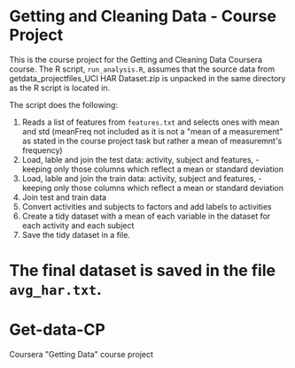 # Getting and Cleaning Data - Course Project

This is the course project for the Getting and Cleaning Data Coursera course.
The R script, `run_analysis.R`, assumes that the source data from getdata_projectfiles_UCI HAR Dataset.zip is unpacked in the same directory as the R script is located in.

The script does the following:

1. Reads a list of features from `features.txt` and selects ones with mean and std (meanFreq not included as it is not a "mean of a measurement" as stated in the course project task but rather a mean of measuremnt's frequency)
2. Load, lable and join the test data: activity, subject and features, - keeping only those columns which reflect a mean or standard deviation
3. Load, lable and join the train data: activity, subject and features, - keeping only those columns which reflect a mean or standard deviation
4. Join test and train data
5. Convert activities and subjects to factors and add labels to activities
6. Create a tidy dataset with a mean of each variable in the dataset for each activity and each subject
7. Save the tidy dataset in a file.

The final dataset is saved in the file `avg_har.txt`.
=======
# Get-data-CP
Coursera "Getting Data" course project
